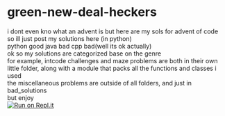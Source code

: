 # green-new-deal-heckers
i dont even kno what an advent is but here are my sols for advent of code  
so ill just post my solutions here (in python)  
python good java bad cpp bad(well its ok actually)  
ok so my solutions are categorized base on the genre  
for example, intcode challenges and maze problems are both in their own little folder, along with a module that packs all the functions and classes i used  
the miscellaneous problems are outside of all folders, and just in bad_solutions  
but enjoy  
[![Run on Repl.it](https://repl.it/badge/github/SansPapyrus683/green-new-deal-heckers)](https://repl.it/github/SansPapyrus683/green-new-deal-heckers)